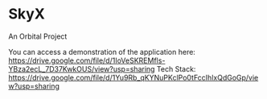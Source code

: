 # SkyX
 An Orbital Project
 
 You can access a demonstration of the application here: https://drive.google.com/file/d/1IoVeSKREMfls-YBza2ecL_7D37KwkOUS/view?usp=sharing
 Tech Stack: https://drive.google.com/file/d/1Yu9Rb_qKYNuPKclPo0tFccIhlxQdGoGp/view?usp=sharing
